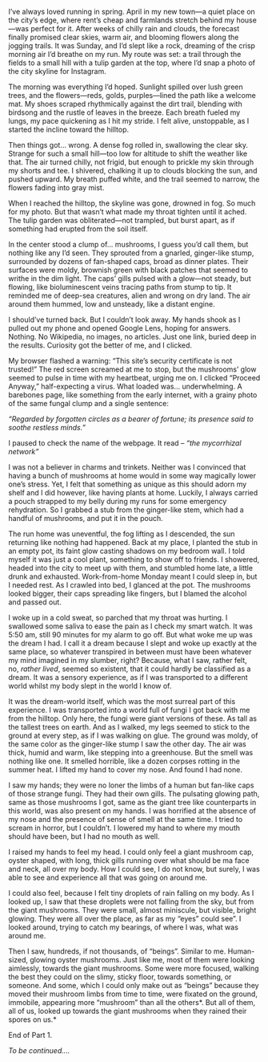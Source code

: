 I’ve always loved running in spring. April in my new town—a quiet place on the city’s edge, where rent’s cheap and farmlands stretch behind my house—was perfect for it. After weeks of chilly rain and clouds, the forecast finally promised clear skies, warm air, and blooming flowers along the jogging trails. It was Sunday, and I’d slept like a rock, dreaming of the crisp morning air I’d breathe on my run. My route was set: a trail through the fields to a small hill with a tulip garden at the top, where I’d snap a photo of the city skyline for Instagram.

The morning was everything I’d hoped. Sunlight spilled over lush green trees, and the flowers—reds, golds, purples—lined the path like a welcome mat. My shoes scraped rhythmically against the dirt trail, blending with birdsong and the rustle of leaves in the breeze. Each breath fueled my lungs, my pace quickening as I hit my stride. I felt alive, unstoppable, as I started the incline toward the hilltop.

Then things got… wrong. A dense fog rolled in, swallowing the clear sky. Strange for such a small hill—too low for altitude to shift the weather like that. The air turned chilly, not frigid, but enough to prickle my skin through my shorts and tee. I shivered, chalking it up to clouds blocking the sun, and pushed upward. My breath puffed white, and the trail seemed to narrow, the flowers fading into gray mist.

When I reached the hilltop, the skyline was gone, drowned in fog. So much for my photo. But that wasn’t what made my throat tighten until it ached. The tulip garden was obliterated—not trampled, but burst apart, as if something had erupted from the soil itself.

In the center stood a clump of… mushrooms, I guess you’d call them, but nothing like any I’d seen. They sprouted from a gnarled, ginger-like stump, surrounded by dozens of fan-shaped caps, broad as dinner plates. Their surfaces were moldy, brownish green with black patches that seemed to writhe in the dim light. The caps’ gills pulsed with a glow—not steady, but flowing, like bioluminescent veins tracing paths from stump to tip. It reminded me of deep-sea creatures, alien and wrong on dry land. The air around them hummed, low and unsteady, like a distant engine.

I should’ve turned back. But I couldn’t look away. My hands shook as I pulled out my phone and opened Google Lens, hoping for answers. Nothing. No Wikipedia, no images, no articles. Just one link, buried deep in the results. Curiosity got the better of me, and I clicked.

My browser flashed a warning: “This site’s security certificate is not trusted!” The red screen screamed at me to stop, but the mushrooms’ glow seemed to pulse in time with my heartbeat, urging me on. I clicked “Proceed Anyway,” half-expecting a virus. What loaded was… underwhelming. A barebones page, like something from the early internet, with a grainy photo of the same fungal clump and a single sentence:

*“Regarded by forgotten circles as a bearer of fortune; its presence said to soothe restless minds.”*

I paused to check the name of the webpage. It read – *“the mycorrhizal network”*

I was not a believer in charms and trinkets. Neither was I convinced that having a bunch of mushrooms at home would in some way magically lower one’s stress. Yet, I felt that something as unique as this should adorn my shelf and I did however, like having plants at home. Luckily, I always carried a pouch strapped to my belly during my runs for some emergency rehydration. So I grabbed a stub from the ginger-like stem, which had a handful of mushrooms, and put it in the pouch.

The run home was uneventful, the fog lifting as I descended, the sun returning like nothing had happened. Back at my place, I planted the stub in an empty pot, its faint glow casting shadows on my bedroom wall. I told myself it was just a cool plant, something to show off to friends. I showered, headed into the city to meet up with them, and stumbled home late, a little drunk and exhausted. Work-from-home Monday meant I could sleep in, but I needed rest. As I crawled into bed, I glanced at the pot. The mushrooms looked bigger, their caps spreading like fingers, but I blamed the alcohol and passed out.

I woke up in a cold sweat, so parched that my throat was hurting. I swallowed some saliva to ease the pain as I check my smart watch. It was 5:50 am, still 90 minutes for my alarm to go off. But what woke me up was the dream I had. I call it a dream because I slept and woke up exactly at the same place, so whatever transpired in between must have been whatever my mind imagined in my slumber, right? Because, what I saw, rather felt, no, *rather lived*, seemed so existent, that it could hardly be classified as a dream. It was a sensory experience, as if I was transported to a different world whilst my body slept in the world I know of.

It was the dream-world itself, which was the most surreal part of this experience. I was transported into a world full of fungi I got back with me from the hilltop. Only here, the fungi were giant versions of these. As tall as the tallest trees on earth. And as I walked, my legs seemed to stick to the ground at every step, as if I was walking on glue. The ground was moldy, of the same color as the ginger-like stump I saw the other day. The air was thick, humid and warm, like stepping into a greenhouse. But the smell was nothing like one. It smelled horrible, like a dozen corpses rotting in the summer heat. I lifted my hand to cover my nose. And found I had none.

I saw my hands; they were no loner the limbs of a human but fan-like caps of those strange fungi. They had their own gills. The pulsating glowing path, same as those mushrooms I got, same as the giant tree like counterparts in this world, was also present on my hands. I was horrified at the absence of my nose and the presence of sense of smell at the same time. I tried to scream in horror, but I couldn’t. I lowered my hand to where my mouth should have been, but I had no mouth as well.

I raised my hands to feel my head. I could only feel a giant mushroom cap, oyster shaped, with long, thick gills running over what should be ma face and neck, all over my body. How I could see, I do not know, but surely, I was able to see and experience all that was going on around me.

I could also feel, because I felt tiny droplets of rain falling on my body. As I looked up, I saw that these droplets were not falling from the sky, but from the giant mushrooms. They were small, almost miniscule, but visible, bright glowing. They were all over the place, as far as my “eyes” could see”. I looked around, trying to catch my bearings, of where I was, what was around me.

Then I saw, hundreds, if not thousands, of “beings”. Similar to me. Human-sized, glowing oyster mushrooms. Just like me, most of them were looking aimlessly, towards the giant mushrooms. Some were more focused, walking the best they could on the slimy, sticky floor, towards something, or someone. And some, which I could only make out as “beings” because they moved their mushroom limbs from time to time, were fixated on the ground, immobile, appearing more “mushroom” than all the others\*. But all of them, all of us, looked up towards the giant mushrooms when they rained their spores on us.\*

End of Part 1.

*To be continued....*